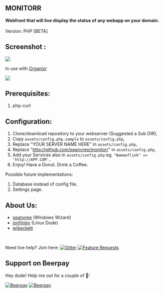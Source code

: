 
## MONITORR


<b>Webfront that will live display the status of any webapp on your domain. </b>
<br>
<br>
Version:  PHP [BETA]



## Screenshot :

<img src="https://i.imgur.com/88eAAKK.png[/img]">

In use with [Organizr](https://github.com/causefx/Organizr)

<img src="https://i.imgur.com/VdcgPHs.png[/img]">


## Prerequisites:
1) php-curl

## Configuration:
1) Clone/download repository to your webserver (Suggested a Sub DIR),
2) Copy `assets/config.php.sample` to `assets/config.php`,
2) Replace  "YOUR SERVER NAME HERE" in `assets/config.php`, 
3) Replace  "http://github.com/seanvree/monitorr" in `assets/config.php`, 
4) Add your Services also in `assets/config.php`
	eg. `"Nameoflink" => 'http://APP.COM',`
5) Enjoy! Have a Donut. Drink a Coffee. 

Possible future implementations:
1) Database instead of config file.
2) Settings page.

## About Us:
- [seanvree](https://github.com/seanvree) (Windows Wizard)
- [jonfinley](https://github.com/jonfinley) (Linux Dude)
- [wjbeckett](https://github.com/wjbeckett)

<br>



Need live help?  Join here: [![Gitter](https://badges.gitter.im/Monitorr/chat.svg)](https://gitter.im/Monitorr/Chat)
[![Feature Requests](http://feathub.com/Monitorr/Monitorr?format=svg)](http://feathub.com/Monitorr/Monitorr)






## Support on Beerpay
Hey dude! Help me out for a couple of :beers:!

[![Beerpay](https://beerpay.io/Monitorr/Monitorr/badge.svg?style=beer-square)](https://beerpay.io/Monitorr/Monitorr)  [![Beerpay](https://beerpay.io/Monitorr/Monitorr/make-wish.svg?style=flat-square)](https://beerpay.io/Monitorr/Monitorr?focus=wish)